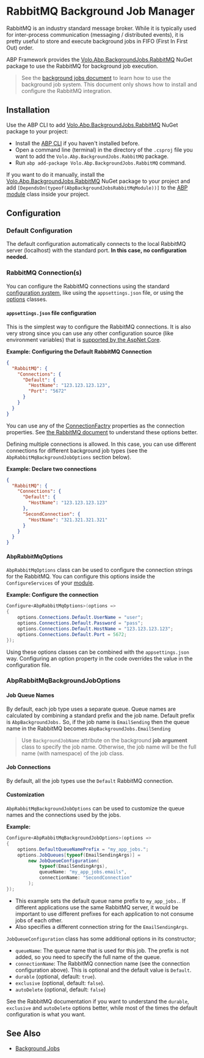 # RabbitMQ Background Job Manager

RabbitMQ is an industry standard message broker. While it is typically used for inter-process communication (messaging / distributed events), it is pretty useful to store and execute background jobs in FIFO (First In First Out) order.

ABP Framework provides the [Volo.Abp.BackgroundJobs.RabbitMQ](https://www.nuget.org/packages/Volo.Abp.BackgroundJobs.RabbitMQ) NuGet package to use the RabbitMQ for background job execution.

> See the [background jobs document](Background-Jobs.md) to learn how to use the background job system. This document only shows how to install and configure the RabbitMQ integration.

## Installation

Use the ABP CLI to add [Volo.Abp.BackgroundJobs.RabbitMQ](https://www.nuget.org/packages/Volo.Abp.BackgroundJobs.RabbitMQ) NuGet package to your project:

* Install the [ABP CLI](https://docs.abp.io/en/abp/latest/CLI) if you haven't installed before.
* Open a command line (terminal) in the directory of the `.csproj` file you want to add the `Volo.Abp.BackgroundJobs.RabbitMQ` package.
* Run `abp add-package Volo.Abp.BackgroundJobs.RabbitMQ` command.

If you want to do it manually, install the [Volo.Abp.BackgroundJobs.RabbitMQ](https://www.nuget.org/packages/Volo.Abp.BackgroundJobs.RabbitMQ) NuGet package to your project and add `[DependsOn(typeof(AbpBackgroundJobsRabbitMqModule))]` to the [ABP module](Module-Development-Basics.md) class inside your project.

## Configuration

### Default Configuration

The default configuration automatically connects to the local RabbitMQ server (localhost) with the standard port. **In this case, no configuration needed.**

### RabbitMQ Connection(s)

You can configure the RabbitMQ connections using the standard [configuration system](Configuration.md), like using the `appsettings.json` file, or using the [options](Options.md) classes.

#### `appsettings.json` file configuration

This is the simplest way to configure the RabbitMQ connections. It is also very strong since you can use any other configuration source (like environment variables) that is [supported by the AspNet Core](https://docs.microsoft.com/en-us/aspnet/core/fundamentals/configuration/).

**Example:  Configuring the Default RabbitMQ Connection**

````json
{
  "RabbitMQ": {
    "Connections": {
      "Default": {
        "HostName": "123.123.123.123",
        "Port": "5672"
      }
    }
  }
}
````

You can use any of the [ConnectionFactry](http://rabbitmq.github.io/rabbitmq-dotnet-client/api/RabbitMQ.Client.ConnectionFactory.html#properties) properties as the connection properties. See [the RabbitMQ document](https://www.rabbitmq.com/dotnet-api-guide.html#exchanges-and-queues) to understand these options better.

Defining multiple connections is allowed. In this case, you can use different connections for different background job types (see the `AbpRabbitMqBackgroundJobOptions` section below).

**Example: Declare two connections**

````json
{
  "RabbitMQ": {
    "Connections": {
      "Default": {
        "HostName": "123.123.123.123"
      },
      "SecondConnection": {
        "HostName": "321.321.321.321"
      }
    }
  }
}
````

#### AbpRabbitMqOptions

`AbpRabbitMqOptions` class can be used to configure the connection strings for the RabbitMQ. You can configure this options inside the `ConfigureServices` of your [module](Module-Development-Basics.md).

**Example: Configure the connection**

````csharp
Configure<AbpRabbitMqOptions>(options =>
{
    options.Connections.Default.UserName = "user";
    options.Connections.Default.Password = "pass";
    options.Connections.Default.HostName = "123.123.123.123";
    options.Connections.Default.Port = 5672;
});
````

Using these options classes can be combined with the `appsettings.json` way. Configuring an option property in the code overrides the value in the configuration file.

### AbpRabbitMqBackgroundJobOptions

#### Job Queue Names

By default, each job type uses a separate queue. Queue names are calculated by combining a standard prefix and the job name. Default prefix is `AbpBackgroundJobs.` So, if the job name is `EmailSending` then the queue name in the RabbitMQ becomes `AbpBackgroundJobs.EmailSending`

> Use `BackgroundJobName` attribute on the background **job argument** class to specify the job name. Otherwise, the job name will be the full name (with namespace) of the job class.

#### Job Connections

By default, all the job types use the `Default` RabbitMQ connection.

#### Customization

`AbpRabbitMqBackgroundJobOptions` can be used to customize the queue names and the connections used by the jobs.

**Example:**

````csharp
Configure<AbpRabbitMqBackgroundJobOptions>(options =>
{
    options.DefaultQueueNamePrefix = "my_app_jobs.";
    options.JobQueues[typeof(EmailSendingArgs)] =
        new JobQueueConfiguration(
            typeof(EmailSendingArgs),
            queueName: "my_app_jobs.emails",
            connectionName: "SecondConnection"
        );
});
````

* This example sets the default queue name prefix to `my_app_jobs.`. If different applications use the same RabbitMQ server, it would be important to use different prefixes for each application to not consume jobs of each other.
* Also specifies a different connection string for the `EmailSendingArgs`.

`JobQueueConfiguration` class has some additional options in its constructor;

* `queueName`: The queue name that is used for this job. The prefix is not added, so you need to specify the full name of the queue.
* `connectionName`: The RabbitMQ connection name (see the connection configuration above). This is optional and the default value is `Default`.
* `durable` (optional, default: `true`).
* `exclusive` (optional, default: `false`).
* `autoDelete` (optional, default: `false`)

See the RabbitMQ documentation if you want to understand the `durable`, `exclusive` and `autoDelete` options better, while most of the times the default configuration is what you want. 

## See Also

* [Background Jobs](Background-Jobs.md)